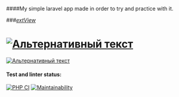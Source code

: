 ####My simple laravel app  made in order to try and practice with it.

###[_extView_](http://extview.herokuapp.com/)

[![Альтернативный текст](https://prnt.sc/1zzcys1)](https://laravel.com/)
===================================
[![Альтернативный текст](https://maxdemarzidotcom.files.wordpress.com/2014/09/herokulogo.png)](https://devcenter.heroku.com/start)

#### Test and linter status:
[![PHP CI](https://github.com/GaiPalyan/php-project-lvl3/actions/workflows/lint.yml/badge.svg)](https://github.com/GaiPalyan/php-project-lvl3/actions/workflows/lint.yml)
[![Maintainability](https://api.codeclimate.com/v1/badges/5ac811854ae55cf030dd/maintainability)](https://codeclimate.com/github/GaiPalyan/php-project-lvl3/maintainability)


